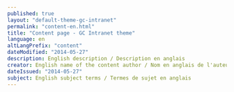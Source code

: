 ```yaml
---
published: true
layout: "default-theme-gc-intranet"
permalink: "content-en.html"
title: "Content page - GC Intranet theme"
language: en
altLangPrefix: "content"
dateModified: "2014-05-27"
description: English description / Description en anglais
creator: English name of the content author / Nom en anglais de l'auteur du contenu
dateIssued: "2014-05-27"
subject: English subject terms / Termes de sujet en anglais
---
```


